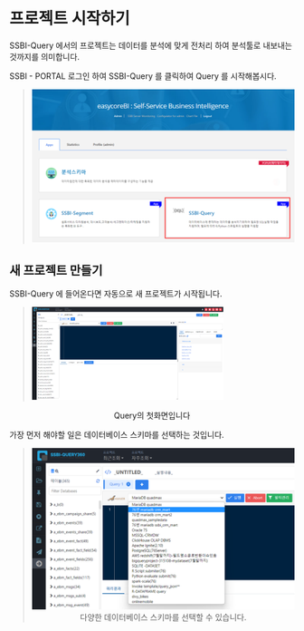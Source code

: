 
# 프로젝트 시작하기

SSBI-Query 에서의 프로젝트는 데이터를 분석에 맞게 전처리 하여 분석툴로 내보내는 것까지를 의미합니다.

SSBI - PORTAL 로그인 하여 SSBI-Query 를 클릭하여 Query 를 시작해봅시다.

> <img src="images/file1/image-20230130124804233.png" alt="image-20230130124804233" style="zoom: 50%;" />



## 새 프로젝트 만들기

SSBI-Query 에 들어온다면 자동으로 새 프로젝트가 시작됩니다.

> <img src="images/file1/image-20230130130015561.png" alt="image-20230130130015561" style="zoom: 33%;" />

<p align="center">Query의 첫화면입니다</p>

  

  
  


가장 먼저 해야할 일은 데이터베이스 스키마를 선택하는 것입니다.

> <img src="images/file1/image-20230130134247942.png" alt="image-20230130134247942" style="zoom:57%;" />
>
> <center>다양한 데이터베이스 스키마를 선택할 수 있습니다.</center>
